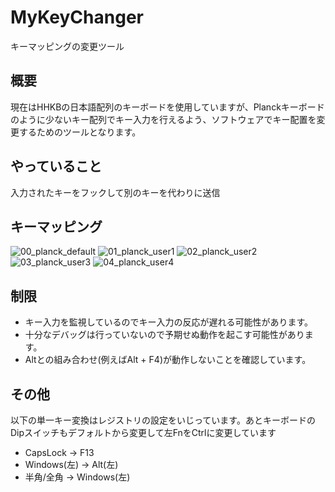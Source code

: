 # MyKeyChanger
キーマッピングの変更ツール


## 概要
現在はHHKBの日本語配列のキーボードを使用していますが、Planckキーボードのように少ないキー配列でキー入力を行えるよう、ソフトウェアでキー配置を変更するためのツールとなります。


## やっていること
入力されたキーをフックして別のキーを代わりに送信


## キーマッピング
![00_planck_default](https://user-images.githubusercontent.com/31182578/39094964-8b5db7b6-4673-11e8-96e1-4bacaf3f08d3.jpg)
![01_planck_user1](https://user-images.githubusercontent.com/31182578/39083996-1fc9283e-45a9-11e8-986e-2ff5a29ec5a8.jpg)
![02_planck_user2](https://user-images.githubusercontent.com/31182578/39083997-1fefd9e8-45a9-11e8-893f-5a482997ff90.jpg)
![03_planck_user3](https://user-images.githubusercontent.com/31182578/39092183-b3ab5d44-4642-11e8-8fc7-858b024d67d0.jpg)
![04_planck_user4](https://user-images.githubusercontent.com/31182578/39083999-203f69e0-45a9-11e8-8263-31e7f6738b3f.jpg)



## 制限
* キー入力を監視しているのでキー入力の反応が遅れる可能性があります。 
* 十分なデバッグは行っていないので予期せぬ動作を起こす可能性があります。
* Altとの組み合わせ(例えばAlt + F4)が動作しないことを確認しています。


## その他
以下の単一キー変換はレジストリの設定をいじっています。あとキーボードのDipスイッチもデフォルトから変更して左FnをCtrlに変更しています
* CapsLock → F13
* Windows(左) → Alt(左)
* 半角/全角 → Windows(左)
